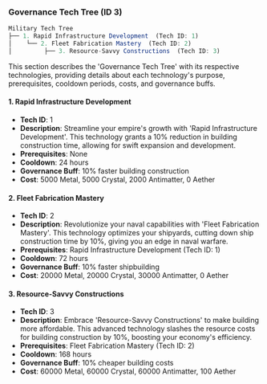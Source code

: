 ### Governance Tech Tree (ID 3)

```typescript
Military Tech Tree
├── 1. Rapid Infrastructure Development  (Tech ID: 1)
│    └── 2. Fleet Fabrication Mastery  (Tech ID: 2)
│         ├── 3. Resource-Savvy Constructions  (Tech ID: 3)


```

This section describes the 'Governance Tech Tree' with its respective technologies, providing details about each technology's purpose, prerequisites, cooldown periods, costs, and governance buffs.

#### 1. Rapid Infrastructure Development

- **Tech ID**: 1
- **Description**: Streamline your empire's growth with 'Rapid Infrastructure Development'. This technology grants a 10% reduction in building construction time, allowing for swift expansion and development.
- **Prerequisites**: None
- **Cooldown**: 24 hours
- **Governance Buff**: 10% faster building construction
- **Cost**: 5000 Metal, 5000 Crystal, 2000 Antimatter, 0 Aether

#### 2. Fleet Fabrication Mastery

- **Tech ID**: 2
- **Description**: Revolutionize your naval capabilities with 'Fleet Fabrication Mastery'. This technology optimizes your shipyards, cutting down ship construction time by 10%, giving you an edge in naval warfare.
- **Prerequisites**: Rapid Infrastructure Development (Tech ID: 1)
- **Cooldown**: 72 hours
- **Governance Buff**: 10% faster shipbuilding
- **Cost**: 20000 Metal, 20000 Crystal, 30000 Antimatter, 0 Aether

#### 3. Resource-Savvy Constructions

- **Tech ID**: 3
- **Description**: Embrace 'Resource-Savvy Constructions' to make building more affordable. This advanced technology slashes the resource costs for building construction by 10%, boosting your economy's efficiency.
- **Prerequisites**: Fleet Fabrication Mastery (Tech ID: 2)
- **Cooldown**: 168 hours
- **Governance Buff**: 10% cheaper building costs
- **Cost**: 60000 Metal, 60000 Crystal, 60000 Antimatter, 100 Aether
